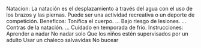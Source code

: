 Natacion:
La natación es el desplazamiento a través del agua con el uso de los brazos y las piernas. Puede ser una actividad recreativa o un deporte de competición.
Beneficos:
Tonifica el cuerpo. ...
Bajo riesgo de lesiones. ...
Contras de la natación. ...
Cuidado en temporada de frío.
Instrucciones:
Aprender a nadar
No nadar solo
Que los niños estén supervisados por un adulto
Usar un chaleco salvavidas
No bucear
